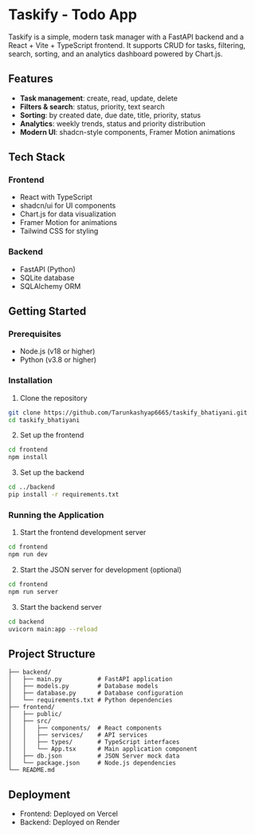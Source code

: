 # Taskify - Todo App

Taskify is a simple, modern task manager with a FastAPI backend and a React + Vite + TypeScript frontend. It supports CRUD for tasks, filtering, search, sorting, and an analytics dashboard powered by Chart.js.

## Features

- **Task management**: create, read, update, delete
- **Filters & search**: status, priority, text search
- **Sorting**: by created date, due date, title, priority, status
- **Analytics**: weekly trends, status and priority distribution
- **Modern UI**: shadcn-style components, Framer Motion animations

## Tech Stack

### Frontend

- React with TypeScript
- shadcn/ui for UI components
- Chart.js for data visualization
- Framer Motion for animations
- Tailwind CSS for styling

### Backend

- FastAPI (Python)
- SQLite database
- SQLAlchemy ORM

## Getting Started

### Prerequisites

- Node.js (v18 or higher)
- Python (v3.8 or higher)

### Installation

1. Clone the repository

```bash
git clone https://github.com/Tarunkashyap6665/taskify_bhatiyani.git
cd taskify_bhatiyani
```

2. Set up the frontend

```bash
cd frontend
npm install
```

3. Set up the backend

```bash
cd ../backend
pip install -r requirements.txt
```

### Running the Application

1. Start the frontend development server

```bash
cd frontend
npm run dev
```

2. Start the JSON server for development (optional)

```bash
cd frontend
npm run server
```

3. Start the backend server

```bash
cd backend
uvicorn main:app --reload
```

## Project Structure

```
├── backend/
│   ├── main.py          # FastAPI application
│   ├── models.py        # Database models
│   ├── database.py      # Database configuration
│   └── requirements.txt # Python dependencies
├── frontend/
│   ├── public/
│   ├── src/
│   │   ├── components/  # React components
│   │   ├── services/    # API services
│   │   ├── types/       # TypeScript interfaces
│   │   └── App.tsx      # Main application component
│   ├── db.json          # JSON Server mock data
│   └── package.json     # Node.js dependencies
└── README.md
```

## Deployment

- Frontend: Deployed on Vercel
- Backend: Deployed on Render
